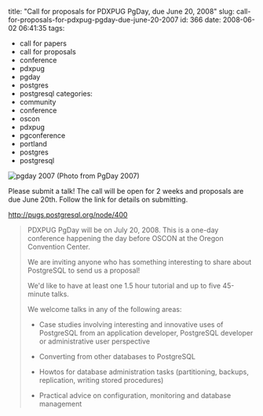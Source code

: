 title: "Call for proposals for PDXPUG PgDay, due June 20, 2008"
slug: call-for-proposals-for-pdxpug-pgday-due-june-20-2007
id: 366
date: 2008-06-02 06:41:35
tags: 
- call for papers
- call for proposals
- conference
- pdxpug
- pgday
- postgres
- postgresql
categories: 
- community
- conference
- oscon
- pdxpug
- pgconference
- portland
- postgres
- postgresql

![pgday 2007](http://www.chesnok.com/daily/wp-content/uploads/2008/06/dsc_0015.JPG)
(Photo from PgDay 2007)

Please submit a talk!  The call will be open for 2 weeks and proposals are due June 20th.  Follow the link for details on submitting.

[http://pugs.postgresql.org/node/400
](http://pugs.postgresql.org/node/400 )
> PDXPUG PgDay will be on July 20, 2008\. This is a one-day conference happening the day before OSCON at the Oregon Convention Center.> 
> 
> We are inviting anyone who has something interesting to share about PostgreSQL to send us a proposal!> 
> 
> We'd like to have at least one 1.5 hour tutorial and up to five 45-minute talks.> 
> 
> We welcome talks in any of the following areas:> 
> 
> * Case studies involving interesting and innovative uses of PostgreSQL from an application developer, PostgreSQL developer or administrative user perspective> 
> * Converting from other databases to PostgreSQL> 
> * Howtos for database administration tasks (partitioning, backups, replication, writing stored procedures)> 
> * Practical advice on configuration, monitoring and database management
